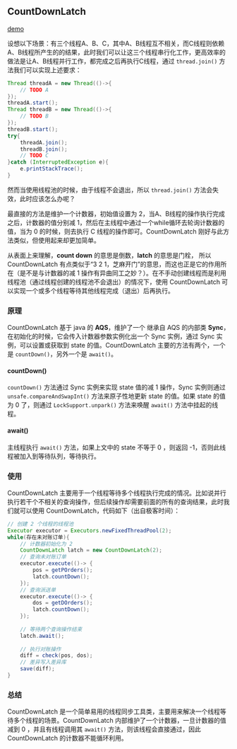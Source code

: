 ﻿## **CountDownLatch**
[demo](https://github.com/lidonggg/Learning-notes/blob/master/java/src/main/java/com/lidong/java/concurrent/countdownlatch/CountDownLatchDemo.java)

设想以下场景：有三个线程A、B、C，其中A、B线程互不相关，而C线程则依赖A、B线程所产生的的结果，此时我们可以让这三个线程串行化工作，更高效率的做法是让A、B线程并行工作，都完成之后再执行C线程，通过 ``thread.join()`` 方法我们可以实现上述要求：
```java
Thread threadA = new Thread(()->{
    // TODO A
});
threadA.start();
Thread threadB = new Thread(()->{
    // TODO B
});
threadB.start();
try{
    threadA.join();
    threadB.join();
    // TODO C
}catch (InterruptedException e){
    e.printStackTrace();
}
```

然而当使用线程池的时候，由于线程不会退出，所以 ``thread.join()`` 方法会失效，此时应该怎么办呢？

最直接的方法是维护一个计数器，初始值设置为 2，当A、B线程的操作执行完成之后，计数器的值分别减 1，然后在主线程中通过一个while循环去轮询计数器的值，当为 0 的时候，则去执行 C 线程的操作即可。CountDownLatch 刚好与此方法类似，但使用起来却更加简单。

从表面上来理解，**count down** 的意思是倒数，**latch** 的意思是门栓， 所以 CountDownLatch 有点类似于“3 2 1，芝麻开门”的意思，而这也正是它的作用所在（是不是与计数器的减 1 操作有异曲同工之妙？）。在不手动创建线程而是利用线程池（通过线程创建的线程池不会退出）的情况下，使用 CountDownLatch 可以实现一个或多个线程等待其他线程完成（退出）后再执行。

### 原理
CountDownLatch 基于 java 的 **AQS**，维护了一个 继承自 AQS 的内部类 **Sync**，在初始化的时候，它会传入计数器参数实例化出一个 Sync 实例，通过 Sync 实例，可以设置或获取到 state 的值。CountDownLatch 主要的方法有两个，一个是 ``countDown()``，另外一个是 ``await()``。
#### **countDown()**
``countDown()`` 方法通过 Sync 实例来实现 state 值的减 1 操作，Sync 实例则通过 ``unsafe.compareAndSwapInt()`` 方法来原子性地更新 state 的值。如果 state 的值为 0 了，则通过 ``LockSupport.unpark()`` 方法来唤醒 ``await()`` 方法中挂起的线程。

#### **await()**
主线程执行 ``await()`` 方法，如果上文中的 state 不等于 0 ，则返回 -1，否则此线程被加入到等待队列，等待执行。

### 使用
CountDownLatch 主要用于一个线程等待多个线程执行完成的情况。比如说并行执行若干个不相关的查询操作，但后续操作却需要前面的所有的查询结果，此时我们就可以使用  CountDownLatch，代码如下（出自极客时间）：
```java
// 创建 2 个线程的线程池
Executor executor = Executors.newFixedThreadPool(2);
while(存在未对账订单){
    // 计数器初始化为 2
    CountDownLatch latch = new CountDownLatch(2);
    // 查询未对账订单
    executor.execute(()-> {
        pos = getPOrders();
        latch.countDown();
    });
    // 查询派送单
    executor.execute(()-> {
        dos = getDOrders();
        latch.countDown();
    });
  
    // 等待两个查询操作结束
    latch.await();
  
    // 执行对账操作
    diff = check(pos, dos);
    // 差异写入差异库
    save(diff);
}
```
### 总结
CountDownLatch  是一个简单易用的线程同步工具类，主要用来解决一个线程等待多个线程的场景。CountDownLatch 内部维护了一个计数器，一旦计数器的值减到 0 ，并且有线程调用其 ``await()`` 方法，则该线程会直接通过，因此 CountDownLatch 的计数器不能循环利用。
